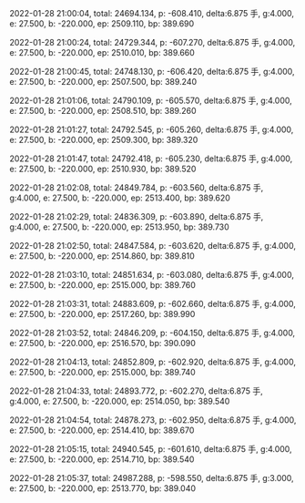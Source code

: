 2022-01-28 21:00:04, total: 24694.134, p: -608.410, delta:6.875 手, g:4.000, e: 27.500, b: -220.000, ep: 2509.110, bp: 389.690

2022-01-28 21:00:24, total: 24729.344, p: -607.270, delta:6.875 手, g:4.000, e: 27.500, b: -220.000, ep: 2510.010, bp: 389.660

2022-01-28 21:00:45, total: 24748.130, p: -606.420, delta:6.875 手, g:4.000, e: 27.500, b: -220.000, ep: 2507.500, bp: 389.240

2022-01-28 21:01:06, total: 24790.109, p: -605.570, delta:6.875 手, g:4.000, e: 27.500, b: -220.000, ep: 2508.510, bp: 389.260

2022-01-28 21:01:27, total: 24792.545, p: -605.260, delta:6.875 手, g:4.000, e: 27.500, b: -220.000, ep: 2509.300, bp: 389.320

2022-01-28 21:01:47, total: 24792.418, p: -605.230, delta:6.875 手, g:4.000, e: 27.500, b: -220.000, ep: 2510.930, bp: 389.520

2022-01-28 21:02:08, total: 24849.784, p: -603.560, delta:6.875 手, g:4.000, e: 27.500, b: -220.000, ep: 2513.400, bp: 389.620

2022-01-28 21:02:29, total: 24836.309, p: -603.890, delta:6.875 手, g:4.000, e: 27.500, b: -220.000, ep: 2513.950, bp: 389.730

2022-01-28 21:02:50, total: 24847.584, p: -603.620, delta:6.875 手, g:4.000, e: 27.500, b: -220.000, ep: 2514.860, bp: 389.810

2022-01-28 21:03:10, total: 24851.634, p: -603.080, delta:6.875 手, g:4.000, e: 27.500, b: -220.000, ep: 2515.000, bp: 389.760

2022-01-28 21:03:31, total: 24883.609, p: -602.660, delta:6.875 手, g:4.000, e: 27.500, b: -220.000, ep: 2517.260, bp: 389.990

2022-01-28 21:03:52, total: 24846.209, p: -604.150, delta:6.875 手, g:4.000, e: 27.500, b: -220.000, ep: 2516.570, bp: 390.090

2022-01-28 21:04:13, total: 24852.809, p: -602.920, delta:6.875 手, g:4.000, e: 27.500, b: -220.000, ep: 2515.000, bp: 389.740

2022-01-28 21:04:33, total: 24893.772, p: -602.270, delta:6.875 手, g:4.000, e: 27.500, b: -220.000, ep: 2514.050, bp: 389.540

2022-01-28 21:04:54, total: 24878.273, p: -602.950, delta:6.875 手, g:4.000, e: 27.500, b: -220.000, ep: 2514.410, bp: 389.670

2022-01-28 21:05:15, total: 24940.545, p: -601.610, delta:6.875 手, g:4.000, e: 27.500, b: -220.000, ep: 2514.710, bp: 389.540

2022-01-28 21:05:37, total: 24987.288, p: -598.550, delta:6.875 手, g:3.000, e: 27.500, b: -220.000, ep: 2513.770, bp: 389.040